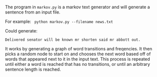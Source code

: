 The program in `markov.py` is a markov text generator and will generate a sentence from an input file.

For example:
``` python markov.py --filename news.txt```

Could generate:

```Delivered senator will be known mr shorten said mr abbott out.```

It works by generating a graph of word transitions and freqencies.
It then picks a random node to start on and chooses the next word based off of words that appeared next to it in the input text.
This process is repeated until either a word is reached that has no transitions, or until an arbitrary sentence length is reached.
